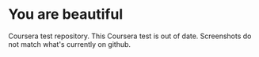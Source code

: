 # You are beautiful
Coursera test repository.
This Coursera test is out of date.
Screenshots do not match what's currently on github.
